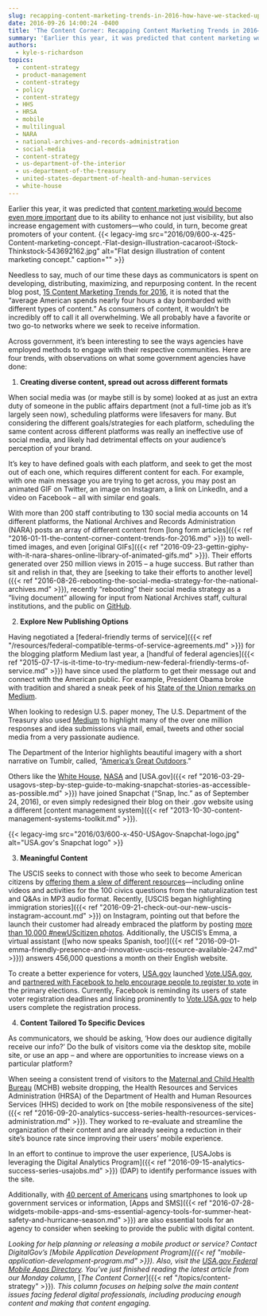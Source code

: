 ```yaml
---
slug: recapping-content-marketing-trends-in-2016-how-have-we-stacked-up
date: 2016-09-26 14:00:24 -0400
title: 'The Content Corner: Recapping Content Marketing Trends in 2016—How Have We Stacked Up?'
summary: 'Earlier this year, it was predicted that content marketing would become even more important due to its ability to enhance not just visibility, but also increase engagement with customers&mdash;who could, in turn, become great promoters of your content. Needless to say, much of our time these days as communicators is spent on developing, distributing, maximizing, and'
authors:
  - kyle-s-richardson
topics:
  - content-strategy
  - product-management
  - content-strategy
  - policy
  - content-strategy
  - HHS
  - HRSA
  - mobile
  - multilingual
  - NARA
  - national-archives-and-records-administration
  - social-media
  - content-strategy
  - us-department-of-the-interior
  - us-department-of-the-treasury
  - united-states-department-of-health-and-human-services
  - white-house
---
```


Earlier this year, it was predicted that [content marketing would become even more important](http://buildfire.com/content-marketing-trends-2016/) due to its ability to enhance not just visibility, but also increase engagement with customers—who could, in turn, become great promoters of your content. {{< legacy-img src="2016/09/600-x-425-Content-marketing-concept.-Flat-design-illustration-cacaroot-iStock-Thinkstock-543692162.jpg" alt="Flat design illustration of content marketing concept." caption="" >}} 

Needless to say, much of our time these days as communicators is spent on developing, distributing, maximizing, and repurposing content. In the recent blog post, [15 Content Marketing Trends for 2016](http://buildfire.com/content-marketing-trends-2016/), it is noted that the &#8220;average American spends nearly four hours a day bombarded with different types of content.” As consumers of content, it wouldn’t be incredibly off to call it all overwhelming. We all probably have a favorite or two go-to networks where we seek to receive information.

Across government, it’s been interesting to see the ways agencies have employed methods to engage with their respective communities. Here are four trends, with observations on what some government agencies have done:

  1. **Creating diverse content, spread out across different formats**

When social media was (or maybe still is by some) looked at as just an extra duty of someone in the public affairs department (not a full-time job as it&#8217;s largely seen now), scheduling platforms were lifesavers for many. But considering the different goals/strategies for each platform, scheduling the same content across different platforms was really an ineffective use of social media, and likely had detrimental effects on your audience&#8217;s perception of your brand.

It’s key to have defined goals with each platform, and seek to get the most out of each one, which requires different content for each. For example, with one main message you are trying to get across, you may post an animated GIF on Twitter, an image on Instagram, a link on LinkedIn, and a video on Facebook – all with similar end goals.

With more than 200 staff contributing to 130 social media accounts on 14 different platforms, the National Archives and Records Administration (NARA) posts an array of different content from [long form articles]({{< ref "2016-01-11-the-content-corner-content-trends-for-2016.md" >}}) to well-timed images, and even [original GIFs]({{< ref "2016-09-23-gettin-giphy-with-it-nara-shares-online-library-of-animated-gifs.md" >}}). Their efforts generated over 250 million views in 2015 – a huge success. But rather than sit and relish in that, they are [seeking to take their efforts to another level]({{< ref "2016-08-26-rebooting-the-social-media-strategy-for-the-national-archives.md" >}}), recently “rebooting” their social media strategy as a “living document” allowing for input from National Archives staff, cultural institutions, and the public on [GitHub](http://usnationalarchives.github.io/social-media-strategy/).

<ol start="2">
  <li>
    <strong>Explore New Publishing Options</strong>
  </li>
</ol>

Having negotiated a [federal-friendly terms of service]({{< ref "/resources/federal-compatible-terms-of-service-agreements.md" >}}) for the blogging platform Medium last year, a [handful of federal agencies]({{< ref "2015-07-17-is-it-time-to-try-medium-new-federal-friendly-terms-of-service.md" >}}) have since used the platform to get their message out and connect with the American public. For example, President Obama broke with tradition and shared a sneak peek of his [State of the Union remarks on Medium](https://medium.com/@WhiteHouse/president-obamas-state-of-the-union-address-remarks-as-prepared-for-delivery-55f9825449b2).

When looking to redesign U.S. paper money, The U.S. Department of the Treasury also used [Medium](https://medium.com/@USTreasury/we-heard-from-you-afa4c2238d37) to highlight many of the over one million responses and idea submissions via mail, email, tweets and other social media from a very passionate audience.

The Department of the Interior highlights beautiful imagery with a short narrative on Tumblr, called, “[America’s Great Outdoors](http://americasgreatoutdoors.tumblr.com/).”

Others like the [White House](https://www.snapchat.com/add/whitehouse), [NASA](https://www.snapchat.com/add/nasa) and [USA.gov]({{< ref "2016-03-29-usagovs-step-by-step-guide-to-making-snapchat-stories-as-accessible-as-possible.md" >}}) have joined Snapchat (&#8220;Snap, Inc.&#8221; as of September 24, 2016), or even simply redesigned their blog on their .gov website using a different [content management system]({{< ref "2013-10-30-content-management-systems-toolkit.md" >}}).

{{< legacy-img src="2016/03/600-x-450-USAgov-Snapchat-logo.jpg" alt="USA.gov's Snapchat logo" >}}

<ol start="3">
  <li>
    <strong>Meaningful Content</strong>
  </li>
</ol>

The USCIS seeks to connect with those who seek to become American citizens by [offering them a slew of different resources](https://www.uscis.gov/citizenship/teachers/constitution-day-and-citizenship-day)—including online videos and activities for the 100 civics questions from the naturalization test and Q&As in MP3 audio format. Recently, [USCIS began highlighting immigration stories]({{< ref "2016-09-21-check-out-our-new-uscis-instagram-account.md" >}}) on Instagram, pointing out that before the launch their customer had already embraced the platform by posting [more than 10,000 #newUScitizen photos](https://www.instagram.com/explore/tags/newuscitizen/). Additionally, the USCIS’s Emma, a virtual assistant ([who now speaks Spanish, too!]({{< ref "2016-09-01-emma-friendly-presence-and-innovative-uscis-resource-available-247.md" >}})) answers 456,000 questions a month on their English website.

To create a better experience for voters, [USA.gov](http://usa.gov/) launched [Vote.USA.gov](http://vote.usa.gov/), and [partnered with Facebook to help encourage people to register to vote](https://blog.usa.gov/vote-usa-gov-goes-social-to-increase-voter-registration) in the primary elections. Currently, Facebook is reminding its users of state voter registration deadlines and linking prominently to [Vote.USA.gov](http://vote.usa.gov/) to help users complete the registration process.

<ol start="4">
  <li>
    <strong>Content Tailored To Specific Devices</strong>
  </li>
</ol>

As communicators, we should be asking, ‘How does our audience digitally receive our info?’ Do the bulk of visitors come via the desktop site, mobile site, or use an app – and where are opportunities to increase views on a particular platform?

When seeing a consistent trend of visitors to the [Maternal and Child Health Bureau](http://mchb.hrsa.gov/) (MCHB) website dropping, the Health Resources and Services Administration (HRSA) of the Department of Health and Human Resources Services (HHS) decided to work on [the mobile responsiveness of the site]({{< ref "2016-09-20-analytics-success-series-health-resources-services-administration.md" >}}). They worked to re-evaluate and streamline the organization of their content and are already seeing a reduction in their site&#8217;s bounce rate since improving their users&#8217; mobile experience.

In an effort to continue to improve the user experience, [USAJobs is leveraging the Digital Analytics Program]({{< ref "2016-09-15-analytics-success-series-usajobs.md" >}}) (DAP) to identify performance issues with the site.

Additionally, with [40 percent of Americans](http://www.pewinternet.org/2015/04/01/us-smartphone-use-in-2015/) using smartphones to look up government services or information, [Apps and SMS]({{< ref "2016-07-28-widgets-mobile-apps-and-sms-essential-agency-tools-for-summer-heat-safety-and-hurricane-season.md" >}}) are also essential tools for an agency to consider when seeking to provide the public with digital content.

_Looking for help planning or releasing a mobile product or service? Contact DigitalGov’s [Mobile Application Development Program]({{< ref "mobile-application-development-program.md" >}}). Also, visit the [USA.gov Federal Mobile Apps Directory](http://www.usa.gov/mobileapps.shtml)._
_You’ve just finished reading the latest article from our Monday column,_ [_The Content Corner_]({{< ref "/topics/content-strategy" >}})_. This column focuses on helping solve the main content issues facing federal digital professionals, including producing enough content and making that content engaging._